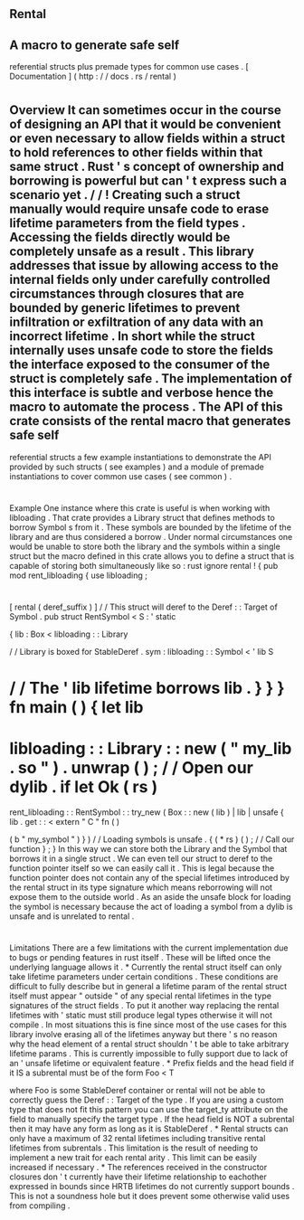 #
Rental
-
A
macro
to
generate
safe
self
-
referential
structs
plus
premade
types
for
common
use
cases
.
[
Documentation
]
(
http
:
/
/
docs
.
rs
/
rental
)
#
Overview
It
can
sometimes
occur
in
the
course
of
designing
an
API
that
it
would
be
convenient
or
even
necessary
to
allow
fields
within
a
struct
to
hold
references
to
other
fields
within
that
same
struct
.
Rust
'
s
concept
of
ownership
and
borrowing
is
powerful
but
can
'
t
express
such
a
scenario
yet
.
/
/
!
Creating
such
a
struct
manually
would
require
unsafe
code
to
erase
lifetime
parameters
from
the
field
types
.
Accessing
the
fields
directly
would
be
completely
unsafe
as
a
result
.
This
library
addresses
that
issue
by
allowing
access
to
the
internal
fields
only
under
carefully
controlled
circumstances
through
closures
that
are
bounded
by
generic
lifetimes
to
prevent
infiltration
or
exfiltration
of
any
data
with
an
incorrect
lifetime
.
In
short
while
the
struct
internally
uses
unsafe
code
to
store
the
fields
the
interface
exposed
to
the
consumer
of
the
struct
is
completely
safe
.
The
implementation
of
this
interface
is
subtle
and
verbose
hence
the
macro
to
automate
the
process
.
The
API
of
this
crate
consists
of
the
rental
macro
that
generates
safe
self
-
referential
structs
a
few
example
instantiations
to
demonstrate
the
API
provided
by
such
structs
(
see
examples
)
and
a
module
of
premade
instantiations
to
cover
common
use
cases
(
see
common
)
.
#
Example
One
instance
where
this
crate
is
useful
is
when
working
with
libloading
.
That
crate
provides
a
Library
struct
that
defines
methods
to
borrow
Symbol
s
from
it
.
These
symbols
are
bounded
by
the
lifetime
of
the
library
and
are
thus
considered
a
borrow
.
Under
normal
circumstances
one
would
be
unable
to
store
both
the
library
and
the
symbols
within
a
single
struct
but
the
macro
defined
in
this
crate
allows
you
to
define
a
struct
that
is
capable
of
storing
both
simultaneously
like
so
:
rust
ignore
rental
!
{
pub
mod
rent_libloading
{
use
libloading
;
#
[
rental
(
deref_suffix
)
]
/
/
This
struct
will
deref
to
the
Deref
:
:
Target
of
Symbol
.
pub
struct
RentSymbol
<
S
:
'
static
>
{
lib
:
Box
<
libloading
:
:
Library
>
/
/
Library
is
boxed
for
StableDeref
.
sym
:
libloading
:
:
Symbol
<
'
lib
S
>
/
/
The
'
lib
lifetime
borrows
lib
.
}
}
}
fn
main
(
)
{
let
lib
=
libloading
:
:
Library
:
:
new
(
"
my_lib
.
so
"
)
.
unwrap
(
)
;
/
/
Open
our
dylib
.
if
let
Ok
(
rs
)
=
rent_libloading
:
:
RentSymbol
:
:
try_new
(
Box
:
:
new
(
lib
)
|
lib
|
unsafe
{
lib
.
get
:
:
<
extern
"
C
"
fn
(
)
>
(
b
"
my_symbol
"
)
}
)
/
/
Loading
symbols
is
unsafe
.
{
(
*
rs
)
(
)
;
/
/
Call
our
function
}
;
}
In
this
way
we
can
store
both
the
Library
and
the
Symbol
that
borrows
it
in
a
single
struct
.
We
can
even
tell
our
struct
to
deref
to
the
function
pointer
itself
so
we
can
easily
call
it
.
This
is
legal
because
the
function
pointer
does
not
contain
any
of
the
special
lifetimes
introduced
by
the
rental
struct
in
its
type
signature
which
means
reborrowing
will
not
expose
them
to
the
outside
world
.
As
an
aside
the
unsafe
block
for
loading
the
symbol
is
necessary
because
the
act
of
loading
a
symbol
from
a
dylib
is
unsafe
and
is
unrelated
to
rental
.
#
Limitations
There
are
a
few
limitations
with
the
current
implementation
due
to
bugs
or
pending
features
in
rust
itself
.
These
will
be
lifted
once
the
underlying
language
allows
it
.
*
Currently
the
rental
struct
itself
can
only
take
lifetime
parameters
under
certain
conditions
.
These
conditions
are
difficult
to
fully
describe
but
in
general
a
lifetime
param
of
the
rental
struct
itself
must
appear
"
outside
"
of
any
special
rental
lifetimes
in
the
type
signatures
of
the
struct
fields
.
To
put
it
another
way
replacing
the
rental
lifetimes
with
'
static
must
still
produce
legal
types
otherwise
it
will
not
compile
.
In
most
situations
this
is
fine
since
most
of
the
use
cases
for
this
library
involve
erasing
all
of
the
lifetimes
anyway
but
there
'
s
no
reason
why
the
head
element
of
a
rental
struct
shouldn
'
t
be
able
to
take
arbitrary
lifetime
params
.
This
is
currently
impossible
to
fully
support
due
to
lack
of
an
'
unsafe
lifetime
or
equivalent
feature
.
*
Prefix
fields
and
the
head
field
if
it
IS
a
subrental
must
be
of
the
form
Foo
<
T
>
where
Foo
is
some
StableDeref
container
or
rental
will
not
be
able
to
correctly
guess
the
Deref
:
:
Target
of
the
type
.
If
you
are
using
a
custom
type
that
does
not
fit
this
pattern
you
can
use
the
target_ty
attribute
on
the
field
to
manually
specify
the
target
type
.
If
the
head
field
is
NOT
a
subrental
then
it
may
have
any
form
as
long
as
it
is
StableDeref
.
*
Rental
structs
can
only
have
a
maximum
of
32
rental
lifetimes
including
transitive
rental
lifetimes
from
subrentals
.
This
limitation
is
the
result
of
needing
to
implement
a
new
trait
for
each
rental
arity
.
This
limit
can
be
easily
increased
if
necessary
.
*
The
references
received
in
the
constructor
closures
don
'
t
currently
have
their
lifetime
relationship
to
eachother
expressed
in
bounds
since
HRTB
lifetimes
do
not
currently
support
bounds
.
This
is
not
a
soundness
hole
but
it
does
prevent
some
otherwise
valid
uses
from
compiling
.
